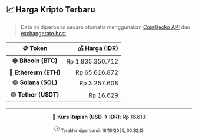 

<!-- HARGA_KRIPTO -->
## 📈 Harga Kripto Terbaru

> Data ini diperbarui secara otomatis menggunakan [CoinGecko API](https://www.coingecko.com/) dan [exchangerate.host](https://exchangerate.host/)

<div align="center">

| 🪙 Token | 💰 Harga (IDR) |
|:------:|---------------:|
| 🟠 **Bitcoin (BTC)**   | Rp 1.835.350.712 |
| 🔵 **Ethereum (ETH)**  | Rp 65.616.872 |
| 🟣 **Solana (SOL)**    | Rp 3.257.608 |
| 🟢 **Tether (USDT)**   | Rp 16.629 |

---

💱 **Kurs Rupiah (USD → IDR)**: Rp 16.613

🕒 <sub>Terakhir diperbarui: 16/10/2025, 00.32.13</sub>

</div>
<!-- /HARGA_KRIPTO -->